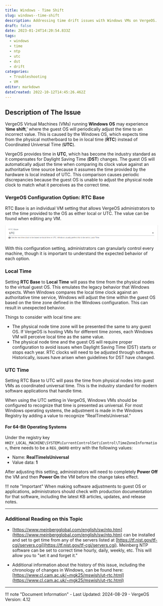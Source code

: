 ```yaml
---
title: Windows - Time Shift
slug: windows--time-shift
description: Addressing time drift issues with Windows VMs on VergeOS.
draft: false
date: 2023-01-24T14:20:54.833Z
tags:
  - windows
  - time
  - ntp
  - utc
  - dst
  - drift
categories:
  - Troubleshooting
  - VM
editor: markdown
dateCreated: 2022-10-12T14:45:26.462Z
---
```


## Description of The Issue

VergeOS Virtual Machines (VMs) running **Windows OS** may experience ‘**time shift**,’ where the guest OS will periodically adjust the time to an incorrect value. This is caused by the Windows OS, which expects time from the physical motherboard to be in local time (**RTC**) instead of Coordinated Universal Time (**UTC**).

VergeOS provides time in **UTC**, which has become the industry standard as it compensates for Daylight Saving Time (**DST**) changes. The guest OS will automatically adjust the time when comparing its clock value against an authoritative time source because it assumes the time provided by the hardware is local instead of UTC. This comparison causes periodic discrepancies because the guest OS is unable to adjust the physical node clock to match what it perceives as the correct time.

### VergeOS Configuration Option: RTC Base

RTC Base is an individual VM setting that allows VergeOS administrators to set the time provided to the OS as either local or UTC. The value can be found when editing any VM.

![rtcbase-utc-screenshot.png](/public/rtcbase-utc-screenshot.png)

With this configuration setting, administrators can granularly control every machine, though it is important to understand the expected behavior of each option.

### Local Time

Setting **RTC Base** to **Local Time** will pass the time from the physical nodes to the virtual guest OS. This emulates the legacy behavior that Windows expects. When Windows compares the local time clock against an authoritative time service, Windows will adjust the time within the guest OS based on the time zone defined in the Windows configuration. This can result in unexpected behavior.

Things to consider with local time are:

- The physical node time zone will be presented the same to any guest OS. If VergeOS is hosting VMs for different time zones, each Windows VM will perceive local time as the same value.
- The physical node time and the guest OS will require proper configuration to avoid issues when Daylight Saving Time (DST) starts or stops each year. RTC clocks will need to be adjusted through software. Historically, issues have arisen when guidelines for DST have changed.

### UTC Time

Setting RTC Base to UTC will pass the time from physical nodes into guest VMs as coordinated universal time. This is the industry standard for modern software applications that handle time.

When using the UTC setting in VergeOS, Windows VMs should be configured to recognize that time is presented as universal. For most Windows operating systems, the adjustment is made in the Windows Registry by adding a value to recognize “RealTimeIsUniversal.”

#### For 64-Bit Operating Systems

Under the registry key `HKEY_LOCAL_MACHINE\SYSTEM\CurrentControlSet\Control\TimeZoneInformation`, there needs to be a `REG_QWORD` entry with the following values:

- Name: **RealTimeIsUniversal**
- Value data: **1**

After adjusting this setting, administrators will need to completely **Power Off** the VM and then **Power On** the VM before the change takes effect.

!!! note "Important"
    When making software adjustments to guest OS or applications, administrators should check with production documentation for that software, including the latest KB articles, updates, and release notes.

---

### Additional Reading on this Topic

- [https://www.meinbergglobal.com/english/sw/ntp.htm](https://www.meinbergglobal.com/english/sw/ntp.htm) can be installed and set to get time from any of the servers listed at [https://tf.nist.gov/tf-cgi/servers.cgi](https://tf.nist.gov/tf-cgi/servers.cgi). Meinberg NTP software can be set to correct time hourly, daily, weekly, etc. This will allow you to "set it and forget it."

- Additional information about the history of this issue, including the chronology of changes in Windows, can be found here: [https://www.cl.cam.ac.uk/~mgk25/mswish/ut-rtc.html](https://www.cl.cam.ac.uk/~mgk25/mswish/ut-rtc.html)

---

!!! note "Document Information"
    - Last Updated: 2024-08-29
    - VergeOS Version: 4.12
